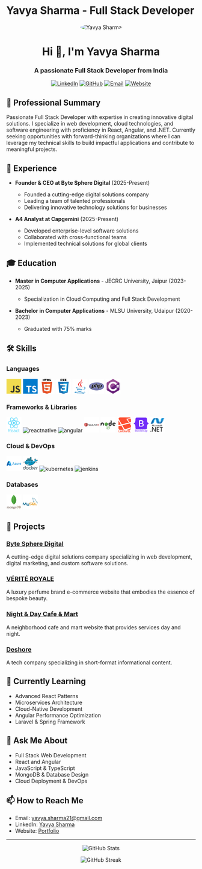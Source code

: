 # Yavya Sharma - Full Stack Developer

<div align="center">
  <img src="profile.jpg" alt="Yavya Sharma" width="200" style="border-radius: 50%;" />
</div>

<h1 align="center">Hi 👋, I'm Yavya Sharma</h1>
<h3 align="center">A passionate Full Stack Developer from India</h3>

<p align="center">
  <a href="https://linkedin.com/in/yavya-sharma-863225165"><img src="https://img.shields.io/badge/LinkedIn-0077B5?style=for-the-badge&logo=linkedin&logoColor=white" alt="LinkedIn"/></a>
  <a href="https://github.com/devYavya"><img src="https://img.shields.io/badge/GitHub-100000?style=for-the-badge&logo=github&logoColor=white" alt="GitHub"/></a>
  <a href="mailto:yavya.sharma21@gmail.com"><img src="https://img.shields.io/badge/Email-D14836?style=for-the-badge&logo=gmail&logoColor=white" alt="Email"/></a>
  <a href="https://bytespheredigital.com"><img src="https://img.shields.io/badge/Website-4285F4?style=for-the-badge&logo=google-chrome&logoColor=white" alt="Website"/></a>
</p>

## 💼 Professional Summary

Passionate Full Stack Developer with expertise in creating innovative digital solutions. I specialize in web development, cloud technologies, and software engineering with proficiency in React, Angular, and .NET. Currently seeking opportunities with forward-thinking organizations where I can leverage my technical skills to build impactful applications and contribute to meaningful projects.

## 🔭 Experience

- **Founder & CEO at Byte Sphere Digital** (2025-Present)
  - Founded a cutting-edge digital solutions company
  - Leading a team of talented professionals
  - Delivering innovative technology solutions for businesses

- **A4 Analyst at Capgemini** (2025-Present)
  - Developed enterprise-level software solutions
  - Collaborated with cross-functional teams
  - Implemented technical solutions for global clients

## 🎓 Education

- **Master in Computer Applications** - JECRC University, Jaipur (2023-2025)
  - Specialization in Cloud Computing and Full Stack Development

- **Bachelor in Computer Applications** - MLSU University, Udaipur (2020-2023)
  - Graduated with 75% marks

## 🛠️ Skills

### Languages

<p align="left">
  <img src="https://raw.githubusercontent.com/devicons/devicon/master/icons/javascript/javascript-original.svg" alt="javascript" width="40" height="40"/>
  <img src="https://raw.githubusercontent.com/devicons/devicon/master/icons/typescript/typescript-original.svg" alt="typescript" width="40" height="40"/>
  <img src="https://raw.githubusercontent.com/devicons/devicon/master/icons/html5/html5-original-wordmark.svg" alt="html5" width="40" height="40"/>
  <img src="https://raw.githubusercontent.com/devicons/devicon/master/icons/css3/css3-original-wordmark.svg" alt="css3" width="40" height="40"/>
  <img src="https://raw.githubusercontent.com/devicons/devicon/master/icons/java/java-original.svg" alt="java" width="40" height="40"/>
  <img src="https://raw.githubusercontent.com/devicons/devicon/master/icons/php/php-original.svg" alt="php" width="40" height="40"/>
  <img src="https://raw.githubusercontent.com/devicons/devicon/master/icons/csharp/csharp-original.svg" alt="csharp" width="40" height="40"/>
</p>

### Frameworks & Libraries

<p align="left">
  <img src="https://raw.githubusercontent.com/devicons/devicon/master/icons/react/react-original-wordmark.svg" alt="react" width="40" height="40"/>
  <img src="https://reactnative.dev/img/header_logo.svg" alt="reactnative" width="40" height="40"/>
  <img src="https://angular.io/assets/images/logos/angular/angular.svg" alt="angular" width="40" height="40"/>
  <img src="https://raw.githubusercontent.com/devicons/devicon/master/icons/angularjs/angularjs-original-wordmark.svg" alt="angularjs" width="40" height="40"/>
  <img src="https://raw.githubusercontent.com/devicons/devicon/master/icons/nodejs/nodejs-original-wordmark.svg" alt="nodejs" width="40" height="40"/>
  <img src="https://raw.githubusercontent.com/devicons/devicon/master/icons/laravel/laravel-plain-wordmark.svg" alt="laravel" width="40" height="40"/>
  <img src="https://raw.githubusercontent.com/devicons/devicon/master/icons/bootstrap/bootstrap-plain-wordmark.svg" alt="bootstrap" width="40" height="40"/>
  <img src="https://raw.githubusercontent.com/devicons/devicon/master/icons/dot-net/dot-net-original-wordmark.svg" alt="dotnet" width="40" height="40"/>
</p>

### Cloud & DevOps

<p align="left">
  <img src="https://raw.githubusercontent.com/devicons/devicon/master/icons/azure/azure-original-wordmark.svg" alt="azure" width="40" height="40"/>
  <img src="https://raw.githubusercontent.com/devicons/devicon/master/icons/docker/docker-original-wordmark.svg" alt="docker" width="40" height="40"/>
  <img src="https://www.vectorlogo.zone/logos/kubernetes/kubernetes-icon.svg" alt="kubernetes" width="40" height="40"/>
  <img src="https://www.vectorlogo.zone/logos/jenkins/jenkins-icon.svg" alt="jenkins" width="40" height="40"/>
</p>

### Databases

<p align="left">
  <img src="https://raw.githubusercontent.com/devicons/devicon/master/icons/mongodb/mongodb-original-wordmark.svg" alt="mongodb" width="40" height="40"/>
  <img src="https://raw.githubusercontent.com/devicons/devicon/master/icons/mysql/mysql-original-wordmark.svg" alt="mysql" width="40" height="40"/>
</p>

## 🚀 Projects

### [Byte Sphere Digital](https://bytespheredigital.com)
A cutting-edge digital solutions company specializing in web development, digital marketing, and custom software solutions.

### [VÉRITÉ ROYALE](https://verite-royale.netlify.app/)
A luxury perfume brand e-commerce website that embodies the essence of bespoke beauty.

### [Night & Day Cafe & Mart](https://night-day-cafe-face.onrender.com/)
A neighborhood cafe and mart website that provides services day and night.

### [Deshore](https://deshore.in)
A tech company specializing in short-format informational content.

## 🌱 Currently Learning

- Advanced React Patterns
- Microservices Architecture
- Cloud-Native Development
- Angular Performance Optimization
- Laravel & Spring Framework

## 💬 Ask Me About

- Full Stack Web Development
- React and Angular
- JavaScript & TypeScript
- MongoDB & Database Design
- Cloud Deployment & DevOps

## 📫 How to Reach Me

- Email: yavya.sharma21@gmail.com
- LinkedIn: [Yavya Sharma](https://linkedin.com/in/yavya-sharma-863225165)
- Website: [Portfolio](https://yavyasharma.netlify.app)

---

<p align="center">
  <img src="https://github-readme-stats.vercel.app/api?username=devYavya&show_icons=true&theme=radical" alt="GitHub Stats" />
</p>

<p align="center">
  <img src="https://github-readme-streak-stats.herokuapp.com/?user=devYavya&theme=dark" alt="GitHub Streak" />
</p>
